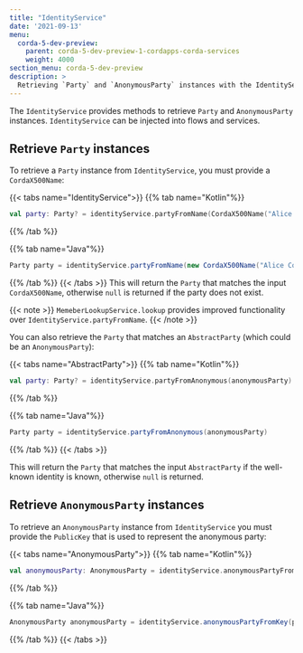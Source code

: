 ```yaml
---
title: "IdentityService"
date: '2021-09-13'
menu:
  corda-5-dev-preview:
    parent: corda-5-dev-preview-1-cordapps-corda-services
    weight: 4000
section_menu: corda-5-dev-preview
description: >
  Retrieving `Party` and `AnonymousParty` instances with the IdentityService.
---
```


The `IdentityService` provides methods to retrieve `Party` and `AnonymousParty` instances. `IdentityService` can be injected into flows and services.

## Retrieve `Party` instances

To retrieve a `Party` instance from `IdentityService`, you must provide a `CordaX500Name`:

{{< tabs name="IdentityService">}}
{{% tab name="Kotlin"%}}
```kotlin
val party: Party? = identityService.partyFromName(CordaX500Name("Alice Corp", "Madrid", "ES"))
```
{{% /tab %}}

{{% tab name="Java"%}}
```java
Party party = identityService.partyFromName(new CordaX500Name("Alice Corp", "Madrid", "ES"))
```
{{% /tab %}}
{{< /tabs >}}
This will return the `Party` that matches the input `CordaX500Name`, otherwise `null` is returned if the party does not exist.

{{< note >}}
`MemeberLookupService.lookup` provides improved functionality over `IdentityService.partyFromName`.
{{< /note >}}

You can also retrieve the `Party` that matches an `AbstractParty` (which could be an `AnonymousParty`):

{{< tabs name="AbstractParty">}}
{{% tab name="Kotlin"%}}
```kotlin
val party: Party? = identityService.partyFromAnonymous(anonymousParty)
```
{{% /tab %}}

{{% tab name="Java"%}}
```java
Party party = identityService.partyFromAnonymous(anonymousParty)
```
{{% /tab %}}
{{< /tabs >}}

This will return the `Party` that matches the input `AbstractParty` if the well-known identity is known, otherwise `null` is returned.

## Retrieve `AnonymousParty` instances

To retrieve an `AnonymousParty` instance from `IdentityService` you must provide the `PublicKey` that is used to represent the anonymous party:

{{< tabs name="AnonymousParty">}}
{{% tab name="Kotlin"%}}

```kotlin
val anonymousParty: AnonymousParty = identityService.anonymousPartyFromKey(publicKey)
```

{{% /tab %}}

{{% tab name="Java"%}}

```java
AnonymousParty anonymousParty = identityService.anonymousPartyFromKey(publicKey)
```
{{% /tab %}}
{{< /tabs >}}
